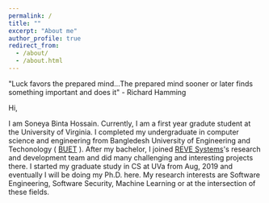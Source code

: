```yaml
---
permalink: /
title: ""
excerpt: "About me"
author_profile: true
redirect_from: 
  - /about/
  - /about.html
---
```


"Luck favors the prepared mind...The prepared mind sooner or later finds something important and does it" - Richard Hamming <br/>


Hi, 

I am Soneya Binta Hossain. Currently, I am a first year gradute student at the University of Virginia. I completed my undergraduate in computer science and engineering from Bangledesh University of Engineering and Techonology ( [BUET](https://www.buet.ac.bd/web/) ). After my bachelor, I joined [REVE Systems](https://en.wikipedia.org/wiki/REVE_Systems)'s research and development team and did many challenging and interesting projects there. I started my graduate study in CS at UVa from Aug, 2019 and eventually I will be doing my Ph.D. here. My research interests are Software Engineering, Software Security, Machine Learning or at the intersection of these fields. 

